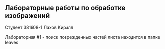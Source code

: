 ## Лабораторные работы по обработке изображений
Студент 381908-1 Лахов Кирилл

Лабораторная #1 - поиск поврежденных частей листа находится в папке leaves